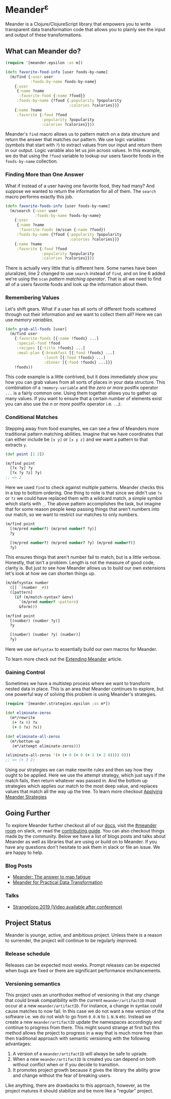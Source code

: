 # Meander<sup>ε</sup>

Meander is a Clojure/ClojureScript library that empowers you to write
transparent data transformation code that allows you to plainly see
the input and output of these transformations.

## What can Meander do?

```clojure
(require '[meander.epsilon :as m])

(defn favorite-food-info [user foods-by-name]
  (m/find {:user user
           :foods-by-name foods-by-name}
    {:user
     {:name ?name
      :favorite-food {:name ?food}}
     :foods-by-name {?food {:popularity ?popularity
                            :calories ?calories}}}
    {:name ?name
     :favorite {:food ?food
                :popularity ?popularity
                :calories ?calories}}))
```

Meander's `find` macro allows us to pattern match on a data structure
and return the answer that matches our pattern. We use logic variables
(symbols that start with `?`) to extract values from our input and
return them in our output. Logic variable also let us join across
values. In this example, we do that using the `?food` variable to
lookup our users favorite foods in the `foods-by-name` collection.

### Finding More than One Answer

What if instead of a user having one favorite food, they had many?
And suppose we wanted to return the information for all of them. The
`search` macro performs exactly this job.

```clojure
(defn favorite-foods-info [user foods-by-name]
  (m/search {:user user
             :foods-by-name foods-by-name}
    {:user
     {:name ?name
      :favorite-foods (m/scan {:name ?food})
     :foods-by-name {?food {:popularity ?popularity
                            :calories ?calories}}}
    {:name ?name
     :favorite {:food ?food
                :popularity ?popularity
                :calories ?calories}}))
```

There is actually very little that is different here. Some names have
been pluralized, line 2 changed to use `search` instead of `find`, and
on line 6 added we're using the `scan` *pattern matching
operator*. That is all we need to find all of a users favorite foods
and look up the information about them.

### Remembering Values

Let's shift gears. What if a user has all sorts of different foods
scattered through out their information and we want to collect them
all? Here we can use *memory variables*.

```clojure
(defn grab-all-foods [user]
  (m/find user
    {:favorite-foods [{:name !foods} ...]
     :special-food !food
     :recipes [{:title !foods} ...]
     :meal-plan {:breakfast [{:food !foods} ...]
                 :lunch [{:food !foods} ...]
                 :dinner [{:food !foods} ...]}}
    !foods))
```

This code example is a little contrived, but it does immediately show
you how you can grab values from all sorts of places in your data
structure. This combination of a `!memory-variable` and the *zero or
more* postfix operator `...` is a fairly common one. Using them
together allows you to gather up many values. If you want to ensure
that a certain number of elements exist you can also use the *n or
more* postfix operator i.e. `..2`.

### Conditional Matches

Stepping away from food examples, we can see a few of Meanders more
traditional pattern matching abilities. Imagine that we have
coordinates that can either include be `[x y]` or `[x y z]` and we
want a pattern to that extracts `y`.

```clojure
(def point [1 2])

(m/find point
  [?x ?y] ?y
  [?x ?y ?z] ?y)
;; => 2
```

Here we used `find` to check against multiple patterns. Meander checks
this in a top to bottom ordering. One thing to note is that since we
didn't use `?x` or `?z` we could have replaced them with a wildcard
match, a simple symbol which starts with `_`. The above pattern
accomplishes the task, but imagine that for some reason people keep
passing things that aren't numbers into our match, so we want to
restrict our matches to only numbers.

```clojure
(m/find point
  [(m/pred number?) (m/pred number? ?y)]
  ?y

  [(m/pred number?) (m/pred number? ?y) (m/pred number?)]
  ?y)
```

This ensures things that aren't number fail to match, but is a little
verbose. Honestly, that isn't a problem. Length is not the measure of
good code, clarity is. But just to see how Meander allows us to build
our own extensions let's look at how we can shorten things up.

```clojure
(m/defsyntax number
  ([] `(number _#))
  ([pattern]
    (if (m/match-syntax? &env)
      `(m/pred number? ~pattern)
      &form)))

(m/find point
  [(number) (number ?y)]
  ?y

  [(number) (number ?y) (number)]
  ?y)
```

Here we use `defsyntax` to essentially build our own macros for
Meander.

To learn more check out the [Extending Meander]() article.

### Gaining Control

Sometimes we have a multistep process where we want to transform
nested data in place. This is an area that Meander continues to
explore, but one powerful way of solving this problem is using
Meander's strategies.

```clojure
(require '[meander.strategies.epsilon :as m*])

(def eliminate-zeros
  (m*/rewrite
   (+ ?x 0) ?x
   (+ 0 ?x) ?x))

(def eliminate-all-zeros
  (m*/bottom-up
   (m*/attempt eliminate-zeros)))

(eliminate-all-zeros '(+ (+ 0 (+ 0 (+ 3 (+ 2 0)))) 0)))
;; => (+ 3 2)
```

Using our strategies we can make rewrite rules and then say how they
ought to be applied. Here we use the attempt strategy, which just says
if the match fails, then return whatever was passed in. And the bottom
up strategies which applies our match to the most deep value, and
replaces values that match all the way up the tree. To learn more
checkout [Applying Meander Strategies]()

## Going Further

To explore Meander further checkout all of our [docs](), visit the
[#meander room]() on slack, or read the [contributing guide](). You
can also checkout things made by the community. Below we have a list
of blogs posts and talks about Meander as well as libraries that are
using or build on to Meander. If you have any questions don't hesitate
to ask them in slack or file an issue. We are happy to help.

### Blog Posts

* [Meander: The answer to map fatigue](http://timothypratley.blogspot.com/2019/01/meander-answer-to-map-fatigue.html)
* [Meander for Practical Data Transformation](https://jimmyhmiller.github.io/meander-practical/)

### Talks

* [Strangeloop 2019 (Video available after conference)](https://thestrangeloop.com/2019/meander-declarative-explorations-at-the-limits-of-fp.html)

## Project Status

Meander is younge, active, and ambitious project. Unless there is a
reason to surrender, the project will continue to be regularly
improved.

### Release schedule

Releases can be expected most weeks. Prompt releases can be expected
when bugs are fixed or there are significant performance
enchancements.

### Versioning semantics

This project uses an unorthodox method of versioning in that *any*
change that could break compatibility with the current
`meander/artifactID` must occur at a new `meander/artifactID`. For
instance, a change in syntax could cause matches to now fail. In this
case we do not want a new version of the software i.e. we do not wish
to go from `0.0.N` to `1.N.N` etc. Instead we create a new
`meander/artifactID` update the namespaces accordingly and continue to
progress from there. This might sound strange at first but this method
allows the project to progress in a way that is much more free than
then traditional approach with semantic versioning with the following
advantages:

1. A version of a `meander/artifactID` will always be safe to uprade.
1. When a new `meander/artifactID` is created you can depend on both
   without conflict when or if you decide to transition.
1. It promotes project growth because it gives the library the ability
   grow and change without the fear of breaking users.

Like anything, there are drawbacks to this approach, however, as the
project matures it should stabilize and be more like a "regular"
project.
